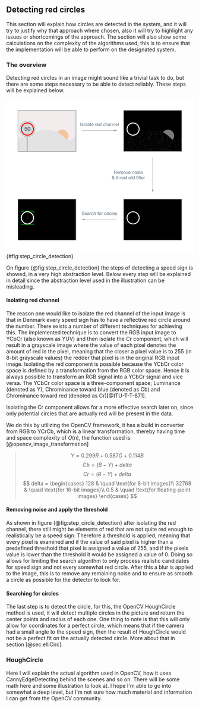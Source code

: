 ## Detecting red circles
This section will explain how circles are detected in the system, and it will try to justify why that approach where chosen, also it will try to highlight any issues or shortcomings of the approach. The section will also show some calculations on the complexity of the algorithms used; this is to ensure that the implementation will be able to perform on the designated system.

### The overview
Detecting red circles in an image might sound like a trivial task to do, but there are some steps necessary to be able to detect reliably. These steps will be explained below.

![Step overview of circle detection](report/assets/pictures/CircleDetection.png){#fig:step_circle_detection}

On figure {@fig:step_circle_detection} the steps of detecting a speed sign is showed, in a very high abstraction level. Below every step will be explained in detail since the abstraction level used in the illustration can be misleading.


#### Isolating red channel
The reason one would like to isolate the red channel of the input image is that in Denmark every speed sign has to have a reflective red circle around the number. There exists a number of different techniques for achieving this. The implemented technique is to convert the RGB input image to YCbCr (also known as YUV) and then isolate the Cr component, which will result in a grayscale image where the value of each pixel denotes the amount of red in the pixel, meaning that the closer a pixel value is to 255 (in 8-bit grayscale values) the redder that pixel is in the original RGB input image. Isolating the red component is possible because the YCbCr color space is defined by a transformation from the RGB color space. Hence it is always possible to transform an RGB signal into a YCbCr signal and vice versa. The YCbCr color space is a three-component space; Luminance (denoted as Y), Chrominance toward blue (denoted as Cb) and Chrominance toward red (denoted as Cr)[@ITU-T-T-871].

Isolating the Cr component allows for a more effective search later on, since only potential circles that are actually red will be present in the data.

We do this by utilizing the OpenCV framework, it has a build in converter from RGB to YCrCb, which is a linear transformation, thereby having time and space complexity of $O(n)$, the function used is:[@opencv_image_transformation]

> $$ Y = 0.299 R + 0.587 G + 0.114 B $$
> $$ Cb = (B - Y) + delta $$
> $$ Cr = (R - Y) + delta $$
> $$ delta = \begin{cases}
        128 & \quad \text{for 8-bit images}\\
        32768 & \quad \text{for 16-bit images}\\
        0.5 & \quad \text{for floating-point images}
    \end{cases}
$$

#### Removing noise and apply the threshold
As shown in figure {@fig:step_circle_detection} after isolating the red channel, there still might be elements of red that are not quite red enough to realistically be a speed sign. Therefore a threshold is applied, meaning that every pixel is examined and if the value of said pixel is higher than a predefined threshold that pixel is assigned a value of 255, and if the pixels value is lower than the threshold it would be assigned a value of 0. Doing so allows for limiting the search algorithm to only process realistic candidates for speed sign and not every somewhat red circle. After this a blur is applied to the image, this is to remove any remaining noise and to ensure as smooth a circle as possible for the detector to look for.

#### Searching for circles
The last step is to detect the circle, for this, the OpenCV HoughCircle method is used, it will detect multiple circles in the picture and return the center points and radius of each one. One thing to note is that this will only allow for coordinates for a perfect circle, which means that if the camera had a small angle to the speed sign, then the result of HoughCircle would not be a perfect fit on the actually detected circle. More about that in section [@sec:elliCirc].

### HoughCircle
Here I will explain the actual algorithm used in OpenCV, how it uses CannyEdgeDetecting behind the scenes and so on. There will be some math here and some illustration to look at. I hope I'm able to go into somewhat a deep level, but I'm not sure how much material and information I can get from the OpenCV community.